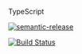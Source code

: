 TypeScript

[![semantic-release](https://img.shields.io/badge/%20%20%F0%9F%93%A6%F0%9F%9A%80-semantic--release-e10079.svg)](https://github.com/semantic-release/semantic-release)

[![Build Status](https://travis-ci.org/itsprofcjs/TypeScript.svg?branch=master)](https://travis-ci.org/itsprofcjs/TypeScript)